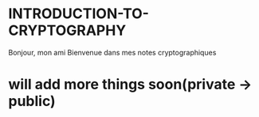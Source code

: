 # INTRODUCTION-TO-CRYPTOGRAPHY

Bonjour, mon ami
Bienvenue dans mes notes cryptographiques

# will add more things soon(private -> public) 
